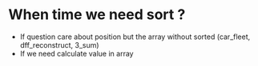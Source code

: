 # When time we need sort ?
+ If question care about position but the array without sorted (car_fleet, dff_reconstruct, 3_sum)
+ If we need calculate value in array